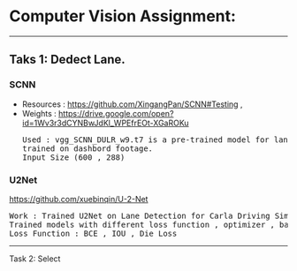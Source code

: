 # Computer Vision Assignment: 

<hr>

## Taks 1: Dedect Lane.
### SCNN 
* Resources : https://github.com/XingangPan/SCNN#Testing , 
* Weights : https://drive.google.com/open?id=1Wv3r3dCYNBwJdKl_WPEfrEOt-XGaROKu
  <pre>
  Used : vgg_SCNN_DULR_w9.t7 is a pre-trained model for lane detection in unstructured environments . 
  trained on dashbord footage. 
  Input Size (600 , 288)
  </pre>
  

### U2Net
https://github.com/xuebinqin/U-2-Net
<pre>
Work : Trained U2Net on Lane Detection for Carla Driving Simulator
Trained models with different loss function , optimizer , batchsize ....etc
Loss Function : BCE , IOU , Die Loss
</pre>

<hr>

Task 2: Select 
